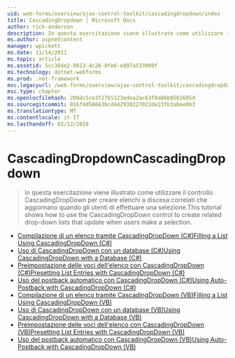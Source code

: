 ```yaml
---
uid: web-forms/overview/ajax-control-toolkit/cascadingdropdown/index
title: CascadingDropdown | Microsoft Docs
author: rick-anderson
description: In questa esercitazione viene illustrato come utilizzare il controllo CascadingDropDown per creare menu a discesa correlati Elenca che gli aggiornamenti quando gli utenti di effettuare una selezione.
ms.author: aspnetcontent
manager: wpickett
ms.date: 11/14/2011
ms.topic: article
ms.assetid: 5cc304e2-0013-4c26-8fe6-e897a533809f
ms.technology: dotnet-webforms
ms.prod: .net-framework
msc.legacyurl: /web-forms/overview/ajax-control-toolkit/cascadingdropdown
msc.type: chapter
ms.openlocfilehash: 200dc5ce3f27b5123edea2ac63f0a86b8502605d
ms.sourcegitcommit: 016f4d58663bcd442930227022de23fb3abee0b3
ms.translationtype: MT
ms.contentlocale: it-IT
ms.lasthandoff: 02/12/2018
---
```

<a name="cascadingdropdown"></a><span data-ttu-id="757be-103">CascadingDropdown</span><span class="sxs-lookup"><span data-stu-id="757be-103">CascadingDropdown</span></span>
====================
> <span data-ttu-id="757be-104">In questa esercitazione viene illustrato come utilizzare il controllo CascadingDropDown per creare elenchi a discesa correlati che aggiornano quando gli utenti di effettuare una selezione.</span><span class="sxs-lookup"><span data-stu-id="757be-104">This tutorial shows how to use the CascadingDropDown control to create related drop-down lists that update when users make a selection.</span></span>


- [<span data-ttu-id="757be-105">Compilazione di un elenco tramite CascadingDropDown (C#)</span><span class="sxs-lookup"><span data-stu-id="757be-105">Filling a List Using CascadingDropDown (C#)</span></span>](filling-a-list-using-cascadingdropdown-cs.md)
- [<span data-ttu-id="757be-106">Uso di CascadingDropDown con un database (C#)</span><span class="sxs-lookup"><span data-stu-id="757be-106">Using CascadingDropDown with a Database (C#)</span></span>](using-cascadingdropdown-with-a-database-cs.md)
- [<span data-ttu-id="757be-107">Preimpostazione delle voci dell'elenco con CascadingDropDown (C#)</span><span class="sxs-lookup"><span data-stu-id="757be-107">Presetting List Entries with CascadingDropDown (C#)</span></span>](presetting-list-entries-with-cascadingdropdown-cs.md)
- [<span data-ttu-id="757be-108">Uso del postback automatico con CascadingDropDown (C#)</span><span class="sxs-lookup"><span data-stu-id="757be-108">Using Auto-Postback with CascadingDropDown (C#)</span></span>](using-auto-postback-with-cascadingdropdown-cs.md)
- [<span data-ttu-id="757be-109">Compilazione di un elenco tramite CascadingDropDown (VB)</span><span class="sxs-lookup"><span data-stu-id="757be-109">Filling a List Using CascadingDropDown (VB)</span></span>](filling-a-list-using-cascadingdropdown-vb.md)
- [<span data-ttu-id="757be-110">Uso di CascadingDropDown con un database (VB)</span><span class="sxs-lookup"><span data-stu-id="757be-110">Using CascadingDropDown with a Database (VB)</span></span>](using-cascadingdropdown-with-a-database-vb.md)
- [<span data-ttu-id="757be-111">Preimpostazione delle voci dell'elenco con CascadingDropDown (VB)</span><span class="sxs-lookup"><span data-stu-id="757be-111">Presetting List Entries with CascadingDropDown (VB)</span></span>](presetting-list-entries-with-cascadingdropdown-vb.md)
- [<span data-ttu-id="757be-112">Uso del postback automatico con CascadingDropDown (VB)</span><span class="sxs-lookup"><span data-stu-id="757be-112">Using Auto-Postback with CascadingDropDown (VB)</span></span>](using-auto-postback-with-cascadingdropdown-vb.md)
